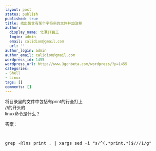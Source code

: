 ```yaml
---
layout: post
status: publish
published: true
title: 找出包含有某个字符串的文件并加注释
author:
  display_name: 北漂IT民工
  login: admin
  email: calidion@gmail.com
  url: ''
author_login: admin
author_email: calidion@gmail.com
wordpress_id: 1455
wordpress_url: http://www.3gcnbeta.com/wordpress/?p=1455
categories:
- Shell
- Linux
tags: []
comments: []
---
```

<p>将目录里的文件中包括有print的行全打上<br />
//的开头的<br />
linux命令是什么？</p>
<p>答案：</p>
<p>&nbsp;</p>
<pre class="sh" name="code">
grep -Rlns print . | xargs sed -i "s/^(.*print.*)$///1/g"<br />
</pre></p>

